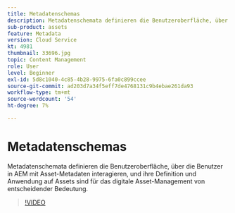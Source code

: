 ```yaml
---
title: Metadatenschemas
description: Metadatenschemata definieren die Benutzeroberfläche, über die Benutzer in AEM mit Asset-Metadaten interagieren, und ihre Definition und Anwendung auf Assets sind für das digitale Asset-Management von entscheidender Bedeutung.
sub-product: assets
feature: Metadata
version: Cloud Service
kt: 4981
thumbnail: 33696.jpg
topic: Content Management
role: User
level: Beginner
exl-id: 5d8c1040-4c85-4b28-9975-6fa0c899ccee
source-git-commit: ad203d7a34f5eff7de4768131c9b4ebae261da93
workflow-type: tm+mt
source-wordcount: '54'
ht-degree: 7%

---
```


# Metadatenschemas

Metadatenschemata definieren die Benutzeroberfläche, über die Benutzer in AEM mit Asset-Metadaten interagieren, und ihre Definition und Anwendung auf Assets sind für das digitale Asset-Management von entscheidender Bedeutung.

>[!VIDEO](https://video.tv.adobe.com/v/33696/?quality=12&learn=on&hidetitle=true)
